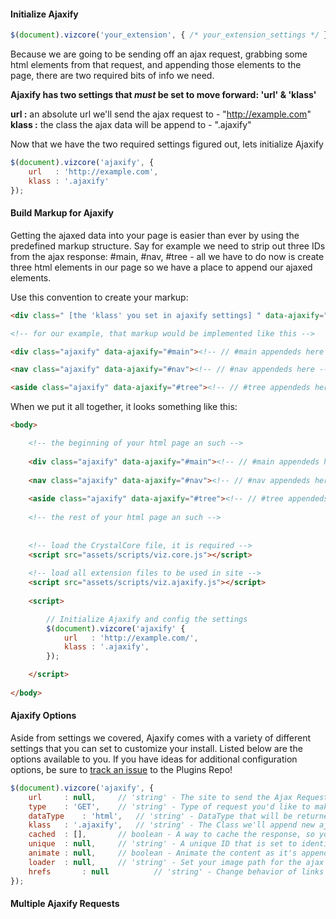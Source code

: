 #### Initialize Ajaxify

```javascript
$(document).vizcore('your_extension', { /* your_extension_settings */ });
```

Because we are going to be sending off an ajax request, grabbing some html elements from that request, and appending those elements to the page, there are two required bits of info we need.

**Ajaxify has two settings that *must* be set to move forward: 'url' & 'klass'**

**url   :** an absolute url we'll send the ajax request to - "http://example.com"  
**klass :** the class the ajax data will be append to      - ".ajaxify"  

Now that we have the two required settings figured out, lets initialize Ajaxify

```javascript
$(document).vizcore('ajaxify', {
    url   : 'http://example.com',
    klass : '.ajaxify'
});
```

#### Build Markup for Ajaxify

Getting the ajaxed data into your page is easier than ever by using the predefined markup structure. Say for example we need to strip out three IDs from the ajax response: #main, #nav, #tree - all we have to do now is create three html elements in our page so we have a place to append our ajaxed elements.

Use this convention to create your markup:

```html
<div class=" [the 'klass' you set in ajaxify settings] " data-ajaxify=" [a stripped ajax elem] "></div>

<!-- for our example, that markup would be implemented like this -->

<div class="ajaxify" data-ajaxify="#main"><!-- // #main appendeds here --></div>

<nav class="ajaxify" data-ajaxify="#nav"><!-- // #nav appendeds here --></nav>

<aside class="ajaxify" data-ajaxify="#tree"><!-- // #tree appendeds here --></aside>
```

When we put it all together, it looks something like this:

```html
<body>

    <!-- the beginning of your html page an such -->
    
    <div class="ajaxify" data-ajaxify="#main"><!-- // #main appendeds here --></div>
    
    <nav class="ajaxify" data-ajaxify="#nav"><!-- // #nav appendeds here --></nav>
    
    <aside class="ajaxify" data-ajaxify="#tree"><!-- // #tree appendeds here --></aside>
    
    <!-- the rest of your html page an such --> 
    
    
    <!-- load the CrystalCore file, it is required -->  
    <script src="assets/scripts/viz.core.js"></script>
    
    <!-- load all extension files to be used in site -->  
    <script src="assets/scripts/viz.ajaxify.js"></script>
    
    <script>

        // Initialize Ajaxify and config the settings
        $(document).vizcore('ajaxify' {
            url   : 'http://example.com/',
            klass : '.ajaxify',
        });

    </script>
    
</body>
```

#### Ajaxify Options

Aside from settings we covered, Ajaxify comes with a variety of different settings that you can set to customize your install. Listed below are the options available to you. If you have ideas for additional configuration options, be sure to [track an issue](https://github.com/crystalcommerce/FrontendPlugins/issues) to the Plugins Repo!

```javascript
$(document).vizcore('ajaxify', {
    url		: null,		// 'string' - The site to send the Ajax Request to
    type	: 'GET',	// 'string' - Type of request you'd like to make
    dataType	: 'html',	// 'string' - DataType that will be returned from ajax
    klass	: '.ajaxify',	// 'string' - The Class we'll append new ajax elements to
    cached	: [],		// boolean - A way to cache the response, so you can access it later
    unique	: null,		// 'string' - A unique ID that is set to identify cache
    animate	: null,		// boolean - Animate the content as it's appended to page
    loader	: null,		// 'string' - Set your image path for the ajax loader here
    hrefs       : null          // 'string' - Change behavior of links that don't have a target set
});
```

#### Multiple Ajaxify Requests
